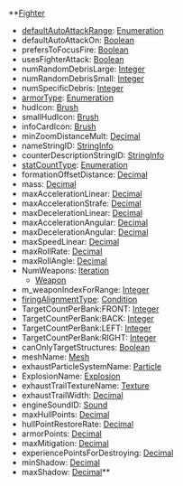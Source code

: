 **[Fighter](RebellionFighter.md)
  * [defaultAutoAttackRange](RebelliondefaultAutoAttackRange.md): [Enumeration](Enumeration.md)
  * defaultAutoAttackOn: [Boolean](Boolean.md)
  * prefersToFocusFire: [Boolean](Boolean.md)
  * usesFighterAttack: [Boolean](Boolean.md)
  * numRandomDebrisLarge: [Integer](Integer.md)
  * numRandomDebrisSmall: [Integer](Integer.md)
  * numSpecificDebris: [Integer](Integer.md)
  * [armorType](RebellionarmorType.md): [Enumeration](Enumeration.md)
  * hudIcon: [Brush](Brush.md)
  * smallHudIcon: [Brush](Brush.md)
  * infoCardIcon: [Brush](Brush.md)
  * minZoomDistanceMult: [Decimal](Decimal.md)
  * nameStringID: [StringInfo](StringInfo.md)
  * counterDescriptionStringID: [StringInfo](StringInfo.md)
  * [statCountType](RebellionstatCountType.md): [Enumeration](Enumeration.md)
  * formationOffsetDistance: [Decimal](Decimal.md)
  * mass: [Decimal](Decimal.md)
  * maxAccelerationLinear: [Decimal](Decimal.md)
  * maxAccelerationStrafe: [Decimal](Decimal.md)
  * maxDecelerationLinear: [Decimal](Decimal.md)
  * maxAccelerationAngular: [Decimal](Decimal.md)
  * maxDecelerationAngular: [Decimal](Decimal.md)
  * maxSpeedLinear: [Decimal](Decimal.md)
  * maxRollRate: [Decimal](Decimal.md)
  * maxRollAngle: [Decimal](Decimal.md)
  * NumWeapons: [Iteration](Iteration.md)
    * [Weapon](RebellionWeapon.md)
  * m\_weaponIndexForRange: [Integer](Integer.md)
  * [firingAlignmentType](RebellionfiringAlignmentType.md): [Condition](Condition.md)
  * TargetCountPerBank:FRONT: [Integer](Integer.md)
  * TargetCountPerBank:BACK: [Integer](Integer.md)
  * TargetCountPerBank:LEFT: [Integer](Integer.md)
  * TargetCountPerBank:RIGHT: [Integer](Integer.md)
  * canOnlyTargetStructures: [Boolean](Boolean.md)
  * meshName: [Mesh](Mesh.md)
  * exhaustParticleSystemName: [Particle](Particle.md)
  * ExplosionName: [Explosion](Explosion.md)
  * exhaustTrailTextureName: [Texture](Texture.md)
  * exhaustTrailWidth: [Decimal](Decimal.md)
  * engineSoundID: [Sound](Sound.md)
  * maxHullPoints: [Decimal](Decimal.md)
  * hullPointRestoreRate: [Decimal](Decimal.md)
  * armorPoints: [Decimal](Decimal.md)
  * maxMitigation: [Decimal](Decimal.md)
  * experiencePointsForDestroying: [Decimal](Decimal.md)
  * minShadow: [Decimal](Decimal.md)
  * maxShadow: [Decimal](Decimal.md)**
